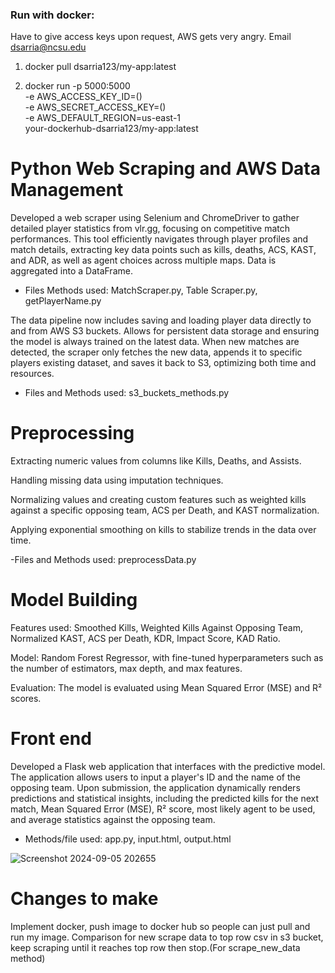### Run with docker:

Have to give access keys upon request, AWS gets very angry. Email dsarria@ncsu.edu

1. docker pull dsarria123/my-app:latest

2. docker run -p 5000:5000 \
-e AWS_ACCESS_KEY_ID=() \
-e AWS_SECRET_ACCESS_KEY=() \
-e AWS_DEFAULT_REGION=us-east-1 \
your-dockerhub-dsarria123/my-app:latest


# Python Web Scraping and AWS Data Management
Developed a  web scraper using Selenium and ChromeDriver to gather detailed player statistics from vlr.gg, focusing on competitive match performances. This tool efficiently navigates through player profiles and match details, extracting key data points such as kills, deaths, ACS, KAST, and ADR, as well as agent choices across multiple maps. Data is aggregated into a DataFrame.
- Files Methods used: MatchScraper.py, Table Scraper.py, getPlayerName.py

The data pipeline now includes saving and loading player data directly to and from AWS S3 buckets. Allows for persistent data storage and ensuring the model is always trained on the latest data. When new matches are detected, the scraper only fetches the new data, appends it to specific players existing dataset, and saves it back to S3, optimizing both time and resources.
- Files and Methods used: s3_buckets_methods.py
  
#  Preprocessing
Extracting numeric values from columns like Kills, Deaths, and Assists. 

Handling missing data using imputation techniques. 

Normalizing values and creating custom features such as weighted kills against a specific opposing team, ACS per Death, and KAST normalization.

Applying exponential smoothing on kills to stabilize trends in the data over time.

-Files and Methods used: preprocessData.py

# Model Building
Features used: Smoothed Kills, Weighted Kills Against Opposing Team, Normalized KAST, ACS per Death, KDR, Impact Score, KAD Ratio.

Model: Random Forest Regressor, with fine-tuned hyperparameters such as the number of estimators, max depth, and max features.

Evaluation: The model is evaluated using Mean Squared Error (MSE) and R² scores.

# Front end
Developed a Flask web application that interfaces with the predictive model. The application allows users to input a player's ID and the name of the opposing team. Upon submission, the application dynamically renders predictions and statistical insights, including the predicted kills for the next match, Mean Squared Error (MSE), R² score, most likely agent to be used, and average statistics against the opposing team.
- Methods/file used: app.py, input.html, output.html


![Screenshot 2024-09-05 202655](https://github.com/user-attachments/assets/17b70e50-5c79-4403-9a36-c7e1b3afed53)

# Changes to make
Implement docker, push image to docker hub so people can just pull and run my image.
Comparison for new scrape data to top row csv in s3 bucket, keep scraping until it reaches top row then stop.(For scrape_new_data method)

